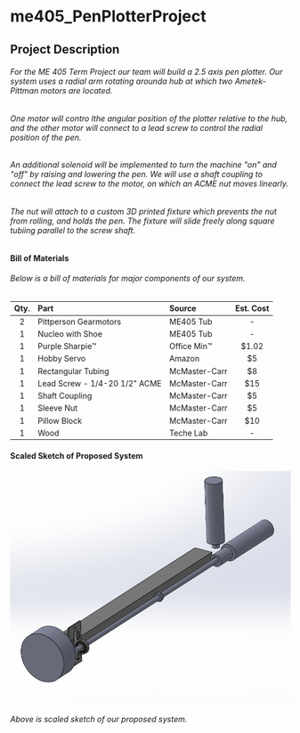 # me405_PenPlotterProject

## Project Description
###### For the ME 405 Term Project our team will build a 2.5 axis pen plotter. Our system uses a radial arm rotating arounda hub at which two Ametek-Pittman motors are located. 
###### One motor will contro lthe angular position of the plotter relative to the hub, and the other motor will connect to a lead screw to control the radial position of the pen. 
###### An additional solenoid will be implemented to turn the machine "on" and "off" by raising and lowering the pen. We will use a shaft coupling to connect the lead screw to the motor, on which an ACME nut moves linearly. 
###### The nut will attach to a custom 3D printed fixture which prevents the nut from rolling, and holds the pen. The fixture will slide freely along square tubiing parallel to the screw shaft. 

#### Bill of Materials 
###### Below is a bill of materials for major components of our system. 

| Qty. | Part                  | Source                | Est. Cost |
|:----:|:----------------------|:----------------------|:---------:|
|  2   | Pittperson Gearmotors | ME405 Tub             |     -     |
|  1   | Nucleo with Shoe      | ME405 Tub             |     -     |
|  1   | Purple Sharpie&trade; | Office Min&trade;     |   $1.02   |
|  1   | Hobby Servo     | Amazon             |   $5   |
|  1   | Rectangular Tubing        | McMaster-Carr | $8 |
|  1   | Lead Screw - 1/4-20 1/2" ACME        | McMaster-Carr | $15 |
|  1   | Shaft Coupling        | McMaster-Carr | $5 |
|  1   | Sleeve Nut        | McMaster-Carr | $5 |
|  1   | Pillow Block        | McMaster-Carr | $10 |
|  1   | Wood        | Teche Lab | - |

#### Scaled Sketch of Proposed System 
![Scaled Sketch of Proposed System](Images/ScaledSketch.png)
###### Above is  scaled sketch of our proposed system. 
